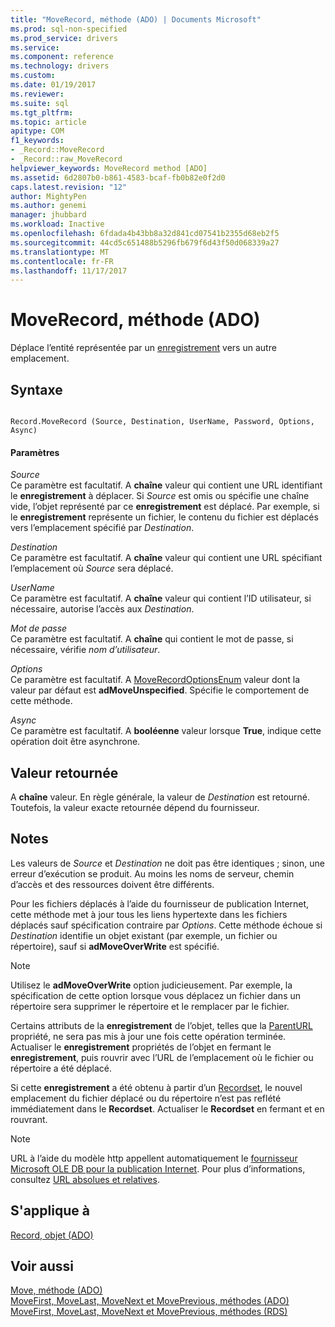 ```yaml
---
title: "MoveRecord, méthode (ADO) | Documents Microsoft"
ms.prod: sql-non-specified
ms.prod_service: drivers
ms.service: 
ms.component: reference
ms.technology: drivers
ms.custom: 
ms.date: 01/19/2017
ms.reviewer: 
ms.suite: sql
ms.tgt_pltfrm: 
ms.topic: article
apitype: COM
f1_keywords:
- _Record::MoveRecord
- _Record::raw_MoveRecord
helpviewer_keywords: MoveRecord method [ADO]
ms.assetid: 6d2807b0-b861-4583-bcaf-fb0b82e0f2d0
caps.latest.revision: "12"
author: MightyPen
ms.author: genemi
manager: jhubbard
ms.workload: Inactive
ms.openlocfilehash: 6fdada4b43bb8a32d841cd07541b2355d68eb2f5
ms.sourcegitcommit: 44cd5c651488b5296fb679f6d43f50d068339a27
ms.translationtype: MT
ms.contentlocale: fr-FR
ms.lasthandoff: 11/17/2017
---
```

# <a name="moverecord-method-ado"></a>MoveRecord, méthode (ADO)
Déplace l’entité représentée par un [enregistrement](../../../ado/reference/ado-api/record-object-ado.md) vers un autre emplacement.  
  
## <a name="syntax"></a>Syntaxe  
  
```  
  
Record.MoveRecord (Source, Destination, UserName, Password, Options, Async)  
```  
  
#### <a name="parameters"></a>Paramètres  
 *Source*  
 Ce paramètre est facultatif. A **chaîne** valeur qui contient une URL identifiant le **enregistrement** à déplacer. Si *Source* est omis ou spécifie une chaîne vide, l’objet représenté par ce **enregistrement** est déplacé. Par exemple, si le **enregistrement** représente un fichier, le contenu du fichier est déplacés vers l’emplacement spécifié par *Destination*.  
  
 *Destination*  
 Ce paramètre est facultatif. A **chaîne** valeur qui contient une URL spécifiant l’emplacement où *Source* sera déplacé.  
  
 *UserName*  
 Ce paramètre est facultatif. A **chaîne** valeur qui contient l’ID utilisateur, si nécessaire, autorise l’accès aux *Destination*.  
  
 *Mot de passe*  
 Ce paramètre est facultatif. A **chaîne** qui contient le mot de passe, si nécessaire, vérifie *nom d’utilisateur*.  
  
 *Options*  
 Ce paramètre est facultatif. A [MoveRecordOptionsEnum](../../../ado/reference/ado-api/moverecordoptionsenum.md) valeur dont la valeur par défaut est **adMoveUnspecified**. Spécifie le comportement de cette méthode.  
  
 *Async*  
 Ce paramètre est facultatif. A **booléenne** valeur lorsque **True**, indique cette opération doit être asynchrone.  
  
## <a name="return-value"></a>Valeur retournée  
 A **chaîne** valeur. En règle générale, la valeur de *Destination* est retourné. Toutefois, la valeur exacte retournée dépend du fournisseur.  
  
## <a name="remarks"></a>Notes  
 Les valeurs de *Source* et *Destination* ne doit pas être identiques ; sinon, une erreur d’exécution se produit. Au moins les noms de serveur, chemin d’accès et des ressources doivent être différents.  
  
 Pour les fichiers déplacés à l’aide du fournisseur de publication Internet, cette méthode met à jour tous les liens hypertexte dans les fichiers déplacés sauf spécification contraire par *Options*. Cette méthode échoue si *Destination* identifie un objet existant (par exemple, un fichier ou répertoire), sauf si **adMoveOverWrite** est spécifié.  
  
> [!NOTE]
>  Utilisez le **adMoveOverWrite** option judicieusement. Par exemple, la spécification de cette option lorsque vous déplacez un fichier dans un répertoire sera supprimer le répertoire et le remplacer par le fichier.  
  
 Certains attributs de la **enregistrement** de l’objet, telles que la [ParentURL](../../../ado/reference/ado-api/parenturl-property-ado.md) propriété, ne sera pas mis à jour une fois cette opération terminée. Actualiser le **enregistrement** propriétés de l’objet en fermant le **enregistrement**, puis rouvrir avec l’URL de l’emplacement où le fichier ou répertoire a été déplacé.  
  
 Si cette **enregistrement** a été obtenu à partir d’un [Recordset](../../../ado/reference/ado-api/recordset-object-ado.md), le nouvel emplacement du fichier déplacé ou du répertoire n’est pas reflété immédiatement dans le **Recordset**. Actualiser le **Recordset** en fermant et en rouvrant.  
  
> [!NOTE]
>  URL à l’aide du modèle http appellent automatiquement le [fournisseur Microsoft OLE DB pour la publication Internet](../../../ado/guide/appendixes/microsoft-ole-db-provider-for-internet-publishing.md). Pour plus d’informations, consultez [URL absolues et relatives](../../../ado/guide/data/absolute-and-relative-urls.md).  
  
## <a name="applies-to"></a>S'applique à  
 [Record, objet (ADO)](../../../ado/reference/ado-api/record-object-ado.md)  
  
## <a name="see-also"></a>Voir aussi  
 [Move, méthode (ADO)](../../../ado/reference/ado-api/move-method-ado.md)   
 [MoveFirst, MoveLast, MoveNext et MovePrevious, méthodes (ADO)](../../../ado/reference/ado-api/movefirst-movelast-movenext-and-moveprevious-methods-ado.md)   
 [MoveFirst, MoveLast, MoveNext et MovePrevious, méthodes (RDS)](../../../ado/reference/rds-api/movefirst-movelast-movenext-and-moveprevious-methods-rds.md)
